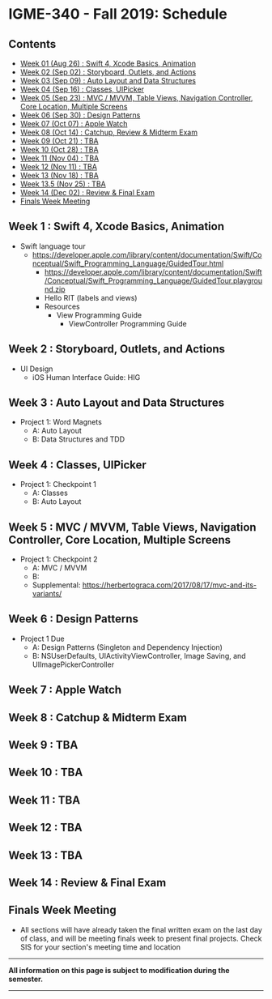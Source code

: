 
# IGME-340 - Fall 2019: Schedule

## Contents

- [Week 01 (Aug 26) : Swift 4, Xcode Basics, Animation](#week1)
- [Week 02 (Sep 02) : Storyboard, Outlets, and Actions](#week2)
- [Week 03 (Sep 09) : Auto Layout and Data Structures](#week3)
- [Week 04 (Sep 16) : Classes, UIPicker](#week4)
- [Week 05 (Sep 23) : MVC / MVVM, Table Views, Navigation Controller, Core Location, Multiple Screens](#week5)
- [Week 06 (Sep 30) : Design Patterns](#week6)
- [Week 07 (Oct 07) : Apple Watch](#week7)
- [Week 08 (Oct 14) : Catchup, Review & Midterm Exam](#week8)
- [Week 09 (Oct 21) : TBA](#week9)
- [Week 10 (Oct 28) : TBA](#week10)
- [Week 11 (Nov 04) : TBA](#week11)
- [Week 12 (Nov 11) : TBA](#week12)
- [Week 13 (Nov 18) : TBA](#week13)
- [Week 13.5 (Nov 25) : TBA](#week13)
- [Week 14 (Dec 02) : Review & Final Exam](#week14)
- [Finals Week Meeting](#finalsweek)


## <a id="week1">Week 1 : Swift 4, Xcode Basics, Animation
* Swift language tour
  * https://developer.apple.com/library/content/documentation/Swift/Conceptual/Swift_Programming_Language/GuidedTour.html
	* https://developer.apple.com/library/content/documentation/Swift/Conceptual/Swift_Programming_Language/GuidedTour.playground.zip
	* Hello RIT (labels and views)
	* Resources
	  * View Programming Guide
		* ViewController Programming Guide
  
## <a id="week2">Week 2 : Storyboard, Outlets, and Actions
* UI Design
  * iOS Human Interface Guide: HIG
  
## <a id="week3">Week 3 : Auto Layout and Data Structures
* Project 1: Word Magnets
	* A: Auto Layout
	* B: Data Structures and TDD
 
## <a id="week4">Week 4 : Classes, UIPicker
* Project 1: Checkpoint 1
	* A: Classes	
	* B: Auto Layout  
 
## <a id="week5">Week 5 : MVC / MVVM, Table Views, Navigation Controller, Core Location, Multiple Screens
* Project 1: Checkpoint 2
	* A: MVC / MVVM
	* B: 
	* Supplemental: https://herbertograca.com/2017/08/17/mvc-and-its-variants/  
 
## <a id="week6">Week 6 : Design Patterns
* Project 1 Due
	* A: Design Patterns (Singleton and Dependency Injection)
	* B: NSUserDefaults, UIActivityViewController, Image Saving, and UIImagePickerController 
 
## <a id="week7">Week 7 : Apple Watch

 
## <a id="week8">Week 8 : Catchup & Midterm Exam
  
  
## <a id="week9">Week 9 :  TBA

  
## <a id="week10">Week 10 : TBA

  
## <a id="week11">Week 11  : TBA

  
## <a id="week12">Week 12  : TBA

  
## <a id="week13">Week 13 : TBA

 
## <a id="week14">Week 14 : Review & Final Exam
 
  
## <a id="finalsweek">Finals Week Meeting
  - All sections will have already taken the final written exam on the last day of class, and will be meeting finals week to present final projects. Check SIS for your section's meeting time and location

<hr>

**All information on this page is subject to modification during the semester.**

<hr>
